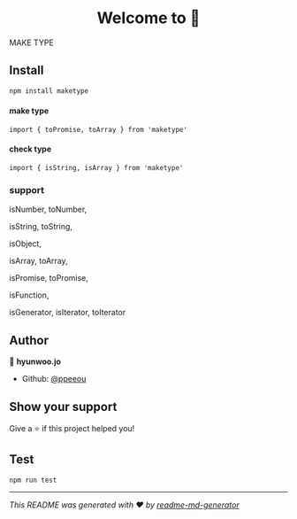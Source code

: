 <h1 align="center">Welcome to  👋</h1>
<p>MAKE TYPE</p>


## Install

```sh
npm install maketype
```

#### make type
```
import { toPromise, toArray } from 'maketype'
```

#### check type
```
import { isString, isArray } from 'maketype'
```

### support

isNumber, toNumber,

isString, toString,

isObject, 

isArray, toArray,

isPromise, toPromise,

isFunction,

isGenerator, isIterator, toIterator


## Author

👤 **hyunwoo.jo**

* Github: [@ppeeou](https://github.com/ppeeou)

## Show your support

Give a ⭐️ if this project helped you!

## Test
```
npm run test
```

***
_This README was generated with ❤️ by [readme-md-generator](https://github.com/kefranabg/readme-md-generator)_
